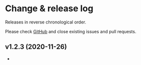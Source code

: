 # Change & release log

Releases in reverse chronological order.

Please check [GitHub](https://github.com/micro-os-plus/micro-test-plus-xpack/issues/) and close existing issues and pull requests.

## v1.2.3 (2020-11-26)

- [#123]: ...
